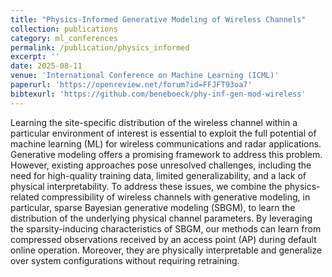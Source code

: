 ```yaml
---
title: "Physics-Informed Generative Modeling of Wireless Channels"
collection: publications
category: ml_conferences
permalink: /publication/physics_informed
excerpt: ''
date: 2025-08-11
venue: 'International Conference on Machine Learning (ICML)'
paperurl: 'https://openreview.net/forum?id=FFJFT93oa7'
bibtexurl: 'https://github.com/beneboeck/phy-inf-gen-mod-wireless'
---
```

Learning the site-specific distribution of the wireless channel within a particular environment of interest is essential to exploit the full potential of machine learning (ML) for wireless communications and radar applications. Generative modeling offers a promising framework to address this problem. However, existing approaches pose unresolved challenges, including the need for high-quality training data, limited generalizability, and a lack of physical interpretability. To address these issues, we combine the physics-related compressibility of wireless channels with generative modeling, in particular, sparse Bayesian generative modeling (SBGM), to learn the distribution of the underlying physical channel parameters. By leveraging the sparsity-inducing characteristics of SBGM, our methods can learn from compressed observations received by an access point (AP) during default online operation. Moreover, they are physically interpretable and generalize over system configurations without requiring retraining.